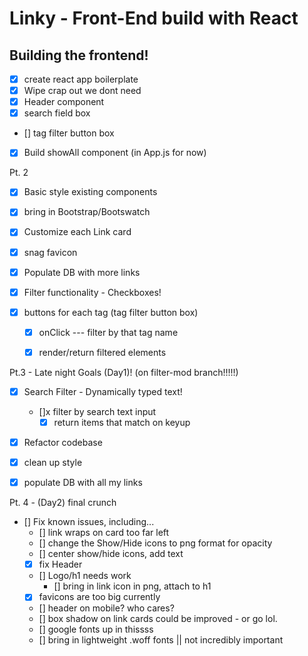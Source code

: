 # Linky - Front-End build with React

## Building the frontend!

- [x] create react app boilerplate
 - [x] Wipe crap out we dont need
 - [x] Header component
 - [x] search field box
 - [] tag filter button box
 - [x] Build showAll component (in App.js for now)

Pt. 2

 - [x] Basic style existing components
 - [x] bring in Bootstrap/Bootswatch
 - [x] Customize each Link card
  - [x] snag favicon

- [x] Populate DB with more links

- [x] Filter functionality - Checkboxes!
 - [x] buttons for each tag (tag filter button box)
    - [x] onClick --- filter by that tag name
    - [x] render/return filtered elements


Pt.3 - Late night Goals (Day1)! (on filter-mod branch!!!!!)

- [x] Search Filter - Dynamically typed text!
  - []x filter by search text input
    - [x] return items that match on keyup

- [x] Refactor codebase

- [x] clean up style

- [x] populate DB with all my links


Pt. 4 - (Day2) final crunch

- [] Fix known issues, including...
  - [] link wraps on card too far left
  - [] change the Show/Hide icons to png format for opacity
  - [] center show/hide icons, add text
  - [x] fix Header
  - [] Logo/h1 needs work
    - [] bring in link icon in png, attach to h1
  - [x] favicons are too big currently
  - [] header on mobile? who cares?
  - [] box shadow on link cards could be improved - or go lol.
  - [] google fonts up in thissss
  - [] bring in lightweight .woff fonts || not incredibly important

